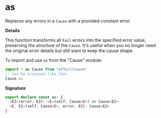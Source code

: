 # as

Replaces any errors in a `Cause` with a provided constant error.

**Details**

This function transforms all `Fail` errors into the specified error value,
preserving the structure of the `Cause`. It's useful when you no longer need
the original error details but still want to keep the cause shape.

To import and use `as` from the "Cause" module:

```ts
import * as Cause from "effect/Cause"
// Can be accessed like this
Cause.as
```

**Signature**

```ts
export declare const as: {
  <E2>(error: E2): <E>(self: Cause<E>) => Cause<E2>
  <E, E2>(self: Cause<E>, error: E2): Cause<E2>
}
```
